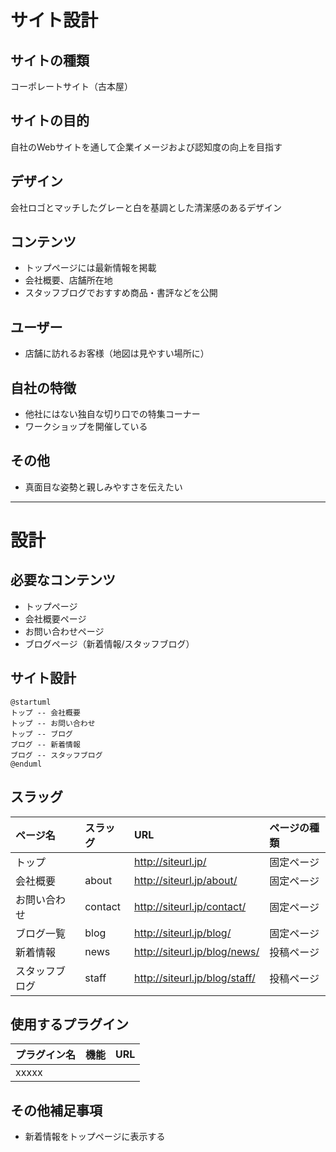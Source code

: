 # サイト設計

## サイトの種類
コーポレートサイト（古本屋）

## サイトの目的
自社のWebサイトを通して企業イメージおよび認知度の向上を目指す

## デザイン
会社ロゴとマッチしたグレーと白を基調とした清潔感のあるデザイン

## コンテンツ
- トップページには最新情報を掲載
- 会社概要、店舗所在地
- スタッフブログでおすすめ商品・書評などを公開

## ユーザー
- 店舗に訪れるお客様（地図は見やすい場所に）

## 自社の特徴
- 他社にはない独自な切り口での特集コーナー
- ワークショップを開催している

## その他
- 真面目な姿勢と親しみやすさを伝えたい

<hr>

# 設計

## 必要なコンテンツ
- トップページ
- 会社概要ページ
- お問い合わせページ
- ブログページ（新着情報/スタッフブログ）

## サイト設計
```puml
@startuml
トップ -- 会社概要
トップ -- お問い合わせ
トップ -- ブログ
ブログ -- 新着情報
ブログ -- スタッフブログ
@enduml
```

## スラッグ
| ページ名 | スラッグ |	URL | ページの種類 |
| :--- | :--- | :--- | :--- |
| トップ |  | http://siteurl.jp/ | 固定ページ |
| 会社概要 | about | http://siteurl.jp/about/ | 固定ページ |
| お問い合わせ | contact | http://siteurl.jp/contact/ | 固定ページ |
| ブログ一覧 | blog | http://siteurl.jp/blog/ | 固定ページ |
| 新着情報 | news | http://siteurl.jp/blog/news/ | 投稿ページ |
| スタッフブログ | staff | http://siteurl.jp/blog/staff/ | 投稿ページ |

## 使用するプラグイン
| プラグイン名 | 機能 | URL |
| :--- | :--- | :--- |
| xxxxx |  |  |

## その他補足事項
- 新着情報をトップページに表示する
